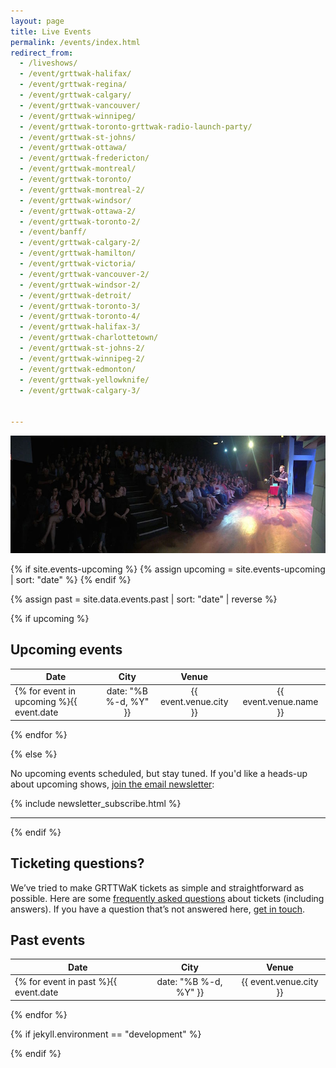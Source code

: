 ```yaml
---
layout: page
title: Live Events
permalink: /events/index.html
redirect_from:
  - /liveshows/
  - /event/grttwak-halifax/
  - /event/grttwak-regina/
  - /event/grttwak-calgary/
  - /event/grttwak-vancouver/
  - /event/grttwak-winnipeg/
  - /event/grttwak-toronto-grttwak-radio-launch-party/
  - /event/grttwak-st-johns/
  - /event/grttwak-ottawa/
  - /event/grttwak-fredericton/
  - /event/grttwak-montreal/
  - /event/grttwak-toronto/
  - /event/grttwak-montreal-2/
  - /event/grttwak-windsor/
  - /event/grttwak-ottawa-2/
  - /event/grttwak-toronto-2/
  - /event/banff/
  - /event/grttwak-calgary-2/
  - /event/grttwak-hamilton/
  - /event/grttwak-victoria/
  - /event/grttwak-vancouver-2/
  - /event/grttwak-windsor-2/
  - /event/grttwak-detroit/
  - /event/grttwak-toronto-3/
  - /event/grttwak-toronto-4/
  - /event/grttwak-halifax-3/
  - /event/grttwak-charlottetown/
  - /event/grttwak-st-johns-2/
  - /event/grttwak-winnipeg-2/
  - /event/grttwak-edmonton/
  - /event/grttwak-yellowknife/
  - /event/grttwak-calgary-3/


---
```


<script>fbq('track', 'ViewContent');</script>

![GRTTWaK](/images/charlottetown_pano.jpg)



{% if site.events-upcoming %}
  {% assign upcoming = site.events-upcoming | sort: "date" %}
{% endif %}





{% assign past = site.data.events.past | sort: "date" | reverse %}

{% if upcoming %}

## Upcoming events

| Date          | City          | Venue  | <i class="fa fa-ticket" aria-hidden="true"></i> |
| ------------- |:-------------:| :-----:| :-----------------:|
{% for event in upcoming %}{{ event.date | date: "%B %-d, %Y" }} | {{ event.venue.city }} | {{ event.venue.name }} | <a href="{{ event.url }}">Get tickets or sign up to read</a> |
{% endfor %}

{% else %}

No upcoming events scheduled, but stay tuned. If you'd like a heads-up about upcoming shows, [join the email newsletter](https://grownupsreadthingstheywroteaskids.com/newsletter/):

{% include newsletter_subscribe.html %}

***

{% endif %}


## Ticketing questions?

We’ve tried to make GRTTWaK tickets as simple and straightforward as possible. Here are some [frequently asked questions](/faq/) about tickets (including answers). If you have a question that’s not answered here, [get in touch](/contact/).


## Past events

| Date          | City          | Venue  |
| ------------- |:-------------:| :-----:|
{% for event in past %}{{ event.date | date: "%B %-d, %Y" }} | {{ event.venue.city }} | {{ event.venue.name }} |
{% endfor %}


{% if jekyll.environment == "development" %}
  <script>TitoDevelopmentMode = true</script>
{% endif %}
